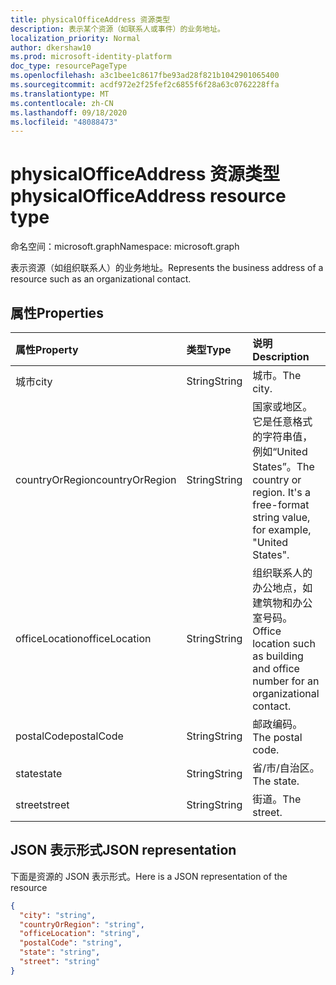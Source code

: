 ```yaml
---
title: physicalOfficeAddress 资源类型
description: 表示某个资源（如联系人或事件）的业务地址。
localization_priority: Normal
author: dkershaw10
ms.prod: microsoft-identity-platform
doc_type: resourcePageType
ms.openlocfilehash: a3c1bee1c8617fbe93ad28f821b1042901065400
ms.sourcegitcommit: acdf972e2f25fef2c6855f6f28a63c0762228ffa
ms.translationtype: MT
ms.contentlocale: zh-CN
ms.lasthandoff: 09/18/2020
ms.locfileid: "48088473"
---
```

# <a name="physicalofficeaddress-resource-type"></a><span data-ttu-id="8de0a-103">physicalOfficeAddress 资源类型</span><span class="sxs-lookup"><span data-stu-id="8de0a-103">physicalOfficeAddress resource type</span></span>

<span data-ttu-id="8de0a-104">命名空间：microsoft.graph</span><span class="sxs-lookup"><span data-stu-id="8de0a-104">Namespace: microsoft.graph</span></span>

<span data-ttu-id="8de0a-105">表示资源（如组织联系人）的业务地址。</span><span class="sxs-lookup"><span data-stu-id="8de0a-105">Represents the business address of a resource such as an organizational contact.</span></span>

## <a name="properties"></a><span data-ttu-id="8de0a-106">属性</span><span class="sxs-lookup"><span data-stu-id="8de0a-106">Properties</span></span>

| <span data-ttu-id="8de0a-107">属性</span><span class="sxs-lookup"><span data-stu-id="8de0a-107">Property</span></span>     | <span data-ttu-id="8de0a-108">类型</span><span class="sxs-lookup"><span data-stu-id="8de0a-108">Type</span></span>   |<span data-ttu-id="8de0a-109">说明</span><span class="sxs-lookup"><span data-stu-id="8de0a-109">Description</span></span>|
|:---------------|:--------|:----------|
|<span data-ttu-id="8de0a-110">城市</span><span class="sxs-lookup"><span data-stu-id="8de0a-110">city</span></span>|<span data-ttu-id="8de0a-111">String</span><span class="sxs-lookup"><span data-stu-id="8de0a-111">String</span></span>|<span data-ttu-id="8de0a-112">城市。</span><span class="sxs-lookup"><span data-stu-id="8de0a-112">The city.</span></span>|
|<span data-ttu-id="8de0a-113">countryOrRegion</span><span class="sxs-lookup"><span data-stu-id="8de0a-113">countryOrRegion</span></span>|<span data-ttu-id="8de0a-114">String</span><span class="sxs-lookup"><span data-stu-id="8de0a-114">String</span></span>|<span data-ttu-id="8de0a-p101">国家或地区。它是任意格式的字符串值，例如“United States”。</span><span class="sxs-lookup"><span data-stu-id="8de0a-p101">The country or region. It's a free-format string value, for example, "United States".</span></span>|
|<span data-ttu-id="8de0a-117">officeLocation</span><span class="sxs-lookup"><span data-stu-id="8de0a-117">officeLocation</span></span>  | <span data-ttu-id="8de0a-118">String</span><span class="sxs-lookup"><span data-stu-id="8de0a-118">String</span></span> | <span data-ttu-id="8de0a-119">组织联系人的办公地点，如建筑物和办公室号码。</span><span class="sxs-lookup"><span data-stu-id="8de0a-119">Office location such as building and office number for an organizational contact.</span></span>  |
|<span data-ttu-id="8de0a-120">postalCode</span><span class="sxs-lookup"><span data-stu-id="8de0a-120">postalCode</span></span>|<span data-ttu-id="8de0a-121">String</span><span class="sxs-lookup"><span data-stu-id="8de0a-121">String</span></span>|<span data-ttu-id="8de0a-122">邮政编码。</span><span class="sxs-lookup"><span data-stu-id="8de0a-122">The postal code.</span></span>|
|<span data-ttu-id="8de0a-123">state</span><span class="sxs-lookup"><span data-stu-id="8de0a-123">state</span></span>|<span data-ttu-id="8de0a-124">String</span><span class="sxs-lookup"><span data-stu-id="8de0a-124">String</span></span>|<span data-ttu-id="8de0a-125">省/市/自治区。</span><span class="sxs-lookup"><span data-stu-id="8de0a-125">The state.</span></span>|
|<span data-ttu-id="8de0a-126">street</span><span class="sxs-lookup"><span data-stu-id="8de0a-126">street</span></span>|<span data-ttu-id="8de0a-127">String</span><span class="sxs-lookup"><span data-stu-id="8de0a-127">String</span></span>|<span data-ttu-id="8de0a-128">街道。</span><span class="sxs-lookup"><span data-stu-id="8de0a-128">The street.</span></span>|

## <a name="json-representation"></a><span data-ttu-id="8de0a-129">JSON 表示形式</span><span class="sxs-lookup"><span data-stu-id="8de0a-129">JSON representation</span></span>

<span data-ttu-id="8de0a-130">下面是资源的 JSON 表示形式。</span><span class="sxs-lookup"><span data-stu-id="8de0a-130">Here is a JSON representation of the resource</span></span>

<!-- {
  "blockType": "resource",
  "optionalProperties": [

  ],
  "@odata.type": "microsoft.graph.physicalOfficeAddress"
}-->

```json
{
  "city": "string",
  "countryOrRegion": "string",
  "officeLocation": "string",
  "postalCode": "string",
  "state": "string",
  "street": "string"
}

```

<!-- uuid: 8fcb5dbc-d5aa-4681-8e31-b001d5168d79
2015-10-25 14:57:30 UTC -->
<!-- {
  "type": "#page.annotation",
  "description": "physicalOfficeAddress resource",
  "keywords": "",
  "section": "documentation",
  "tocPath": ""
}-->

